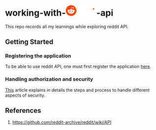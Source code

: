 # working-with-<img src="Reddit_Lockup_OnDark.png" alt="reddit" width="100px" height="auto"/>-api

This repo records all my learnings while exploring reddit API.

## Getting Started
### Registering the application
To be able to use reddit API, one must first register the application [here](https://www.reddit.com/prefs/apps).

### Handling authorization and security
[This](https://github.com/reddit-archive/reddit/wiki/OAuth2) article explains in details the steps and process to handle different aspects of security.

## References
1. https://github.com/reddit-archive/reddit/wiki/API

